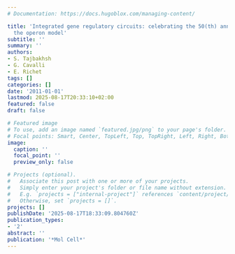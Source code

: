 ```yaml
---
# Documentation: https://docs.hugoblox.com/managing-content/

title: 'Integrated gene regulatory circuits: celebrating the 50(th) anniversary of
  the operon model'
subtitle: ''
summary: ''
authors:
- S. Tajbakhsh
- G. Cavalli
- E. Richet
tags: []
categories: []
date: '2011-01-01'
lastmod: 2025-08-17T20:33:10+02:00
featured: false
draft: false

# Featured image
# To use, add an image named `featured.jpg/png` to your page's folder.
# Focal points: Smart, Center, TopLeft, Top, TopRight, Left, Right, BottomLeft, Bottom, BottomRight.
image:
  caption: ''
  focal_point: ''
  preview_only: false

# Projects (optional).
#   Associate this post with one or more of your projects.
#   Simply enter your project's folder or file name without extension.
#   E.g. `projects = ["internal-project"]` references `content/project/deep-learning/index.md`.
#   Otherwise, set `projects = []`.
projects: []
publishDate: '2025-08-17T18:33:09.804760Z'
publication_types:
- '2'
abstract: ''
publication: '*Mol Cell*'
---
```

